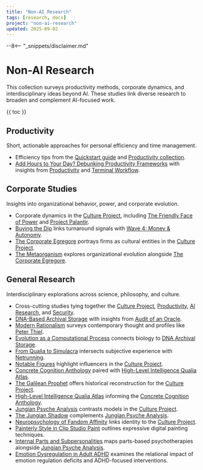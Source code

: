 ```yaml
---
title: "Non-AI Research"
tags: [research, docs]
project: "non-ai-research"
updated: 2025-09-02
---
```


--8<-- "_snippets/disclaimer.md"

# Non-AI Research

This collection surveys productivity methods, corporate dynamics, and interdisciplinary ideas beyond AI. These studies link diverse research to broaden and complement AI-focused work.

{{ toc }}

## Productivity

Short, actionable approaches for personal efficiency and time management.

- Efficiency tips from the [Quickstart guide](../quickstart.md) and [Productivity collection](../productivity/index.md).
- [Add Hours to Your Day? Debunking Productivity Frameworks](add-hours-to-your-day.md) with insights from [Productivity](../productivity/index.md) and [Terminal Workflow](../terminal-workflow/index.md).

## Corporate Studies

Insights into organizational behavior, power, and corporate evolution.

- Corporate dynamics in the [Culture Project](../culture-project/index.md), including [The Friendly Face of Power](../friendly-face-of-power.md) and [Project Palantir](../project-palantir.md).
- [Buying the Dip](buying-the-dip-playbook.md) links turnaround signals with [Wave 4: Money & Autonomy](../wave4-money-autonomy.md).
- [The Corporate Egregore](corporate-egregore.md) portrays firms as cultural entities in the [Culture Project](../culture-project/index.md).
- [The Metaorganism](metaorganism.md) explores organizational evolution alongside [The Corporate Egregore](corporate-egregore.md).

## General Research

Interdisciplinary explorations across science, philosophy, and culture.

- Cross-cutting studies tying together the [Culture Project](../culture-project/index.md), [Productivity](../productivity/index.md), [AI Research](../ai-research/index.md), and [Security](../security/index.md).
- [DNA-Based Archival Storage](dna-archival-storage-tepm.md) with insights from [Audit of an Oracle](../audit-of-an-oracle.md).
- [Modern Rationalism](modern-rationalism.md) surveys contemporary thought and profiles like [Peter Thiel](../architect-of-disruption-peter-thiel.md).
- [Evolution as a Computational Process](evolution-as-a-computational-process.md) connects biology to [DNA Archival Storage](dna-archival-storage-tepm.md).
- [From Qualia to Simulacra](from-qualia-to-simulacra.md) intersects subjective experience with [Netrunning](../netrunning-fiction-reality.md).
- [Notable Figures](inspiring-figures.md) highlight influencers in the [Culture Project](../culture-project/index.md).
- [Concrete Cognition Anthology](concrete-cognition-anthology.md) paired with [High-Level Intelligence Qualia Atlas](high-level-intelligence-qualia-atlas.md).
- [The Galilean Prophet](galilean-prophet.md) offers historical reconstruction for the [Culture Project](../culture-project/index.md).
- [High-Level Intelligence Qualia Atlas](high-level-intelligence-qualia-atlas.md) informing the [Concrete Cognition Anthology](concrete-cognition-anthology.md).
- [Jungian Psyche Analysis](jungian-psyche-analysis.md) contrasts models in the [Culture Project](../culture-project/index.md).
- [The Jungian Shadow](jungian-shadow-analysis.md) complements [Jungian Psyche Analysis](jungian-psyche-analysis.md).
- [Neuropsychology of Fandom Affinity](neuropsychology-of-fandom-affinity.md) links identity to the [Culture Project](../culture-project/index.md).
- [Painterly Style in Clip Studio Paint](painterly-style-clip-studio-paint.md) outlines expressive digital painting techniques.
- [Internal Parts and Subpersonalities](internal-parts-and-subpersonalities.md) maps parts-based psychotherapies alongside [Jungian Psyche Analysis](jungian-psyche-analysis.md).
- [Emotion Dysregulation in Adult ADHD](emotion-dysregulation-adult-adhd.md) examines the relational impact of emotion regulation deficits and ADHD-focused interventions.
